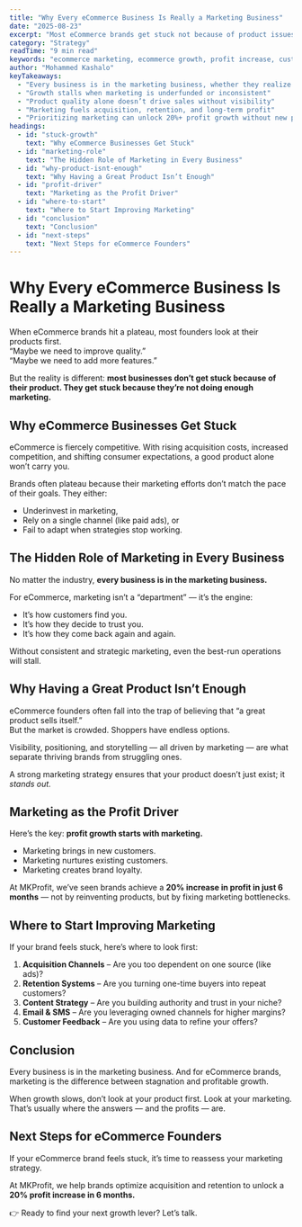 ```yaml
---
title: "Why Every eCommerce Business Is Really a Marketing Business"
date: "2025-08-23"
excerpt: "Most eCommerce brands get stuck not because of product issues, but because they underestimate the role of marketing. Here’s why marketing is the first place to look when growth slows down."
category: "Strategy"
readTime: "9 min read"
keywords: "ecommerce marketing, ecommerce growth, profit increase, customer acquisition, retention strategy, ecommerce consultant, marketing strategy"
author: "Mohammed Kashalo"
keyTakeaways:
  - "Every business is in the marketing business, whether they realize it or not"
  - "Growth stalls when marketing is underfunded or inconsistent"
  - "Product quality alone doesn’t drive sales without visibility"
  - "Marketing fuels acquisition, retention, and long-term profit"
  - "Prioritizing marketing can unlock 20%+ profit growth without new products"
headings:
  - id: "stuck-growth"
    text: "Why eCommerce Businesses Get Stuck"
  - id: "marketing-role"
    text: "The Hidden Role of Marketing in Every Business"
  - id: "why-product-isnt-enough"
    text: "Why Having a Great Product Isn’t Enough"
  - id: "profit-driver"
    text: "Marketing as the Profit Driver"
  - id: "where-to-start"
    text: "Where to Start Improving Marketing"
  - id: "conclusion"
    text: "Conclusion"
  - id: "next-steps"
    text: "Next Steps for eCommerce Founders"
---
```


# Why Every eCommerce Business Is Really a Marketing Business

When eCommerce brands hit a plateau, most founders look at their products first.  
“Maybe we need to improve quality.”  
“Maybe we need to add more features.”  

But the reality is different: **most businesses don’t get stuck because of their product. They get stuck because they’re not doing enough marketing.**



## Why eCommerce Businesses Get Stuck
eCommerce is fiercely competitive. With rising acquisition costs, increased competition, and shifting consumer expectations, a good product alone won’t carry you.  

Brands often plateau because their marketing efforts don’t match the pace of their goals. They either:  
- Underinvest in marketing,  
- Rely on a single channel (like paid ads), or  
- Fail to adapt when strategies stop working.  



## The Hidden Role of Marketing in Every Business
No matter the industry, **every business is in the marketing business.**  

For eCommerce, marketing isn’t a “department” — it’s the engine:  
- It’s how customers find you.  
- It’s how they decide to trust you.  
- It’s how they come back again and again.  

Without consistent and strategic marketing, even the best-run operations will stall.  



## Why Having a Great Product Isn’t Enough
eCommerce founders often fall into the trap of believing that “a great product sells itself.”  
But the market is crowded. Shoppers have endless options.  

Visibility, positioning, and storytelling — all driven by marketing — are what separate thriving brands from struggling ones.  

A strong marketing strategy ensures that your product doesn’t just exist; it *stands out.*  



## Marketing as the Profit Driver
Here’s the key: **profit growth starts with marketing.**  

- Marketing brings in new customers.  
- Marketing nurtures existing customers.  
- Marketing creates brand loyalty.  

At MKProfit, we’ve seen brands achieve a **20% increase in profit in just 6 months** — not by reinventing products, but by fixing marketing bottlenecks.  



## Where to Start Improving Marketing
If your brand feels stuck, here’s where to look first:  
1. **Acquisition Channels** – Are you too dependent on one source (like ads)?  
2. **Retention Systems** – Are you turning one-time buyers into repeat customers?  
3. **Content Strategy** – Are you building authority and trust in your niche?  
4. **Email & SMS** – Are you leveraging owned channels for higher margins?  
5. **Customer Feedback** – Are you using data to refine your offers?  



## Conclusion
Every business is in the marketing business. And for eCommerce brands, marketing is the difference between stagnation and profitable growth.  

When growth slows, don’t look at your product first. Look at your marketing. That’s usually where the answers — and the profits — are.  



## Next Steps for eCommerce Founders
If your eCommerce brand feels stuck, it’s time to reassess your marketing strategy.  

At MKProfit, we help brands optimize acquisition and retention to unlock a **20% profit increase in 6 months.**  

👉 Ready to find your next growth lever? Let’s talk.  
